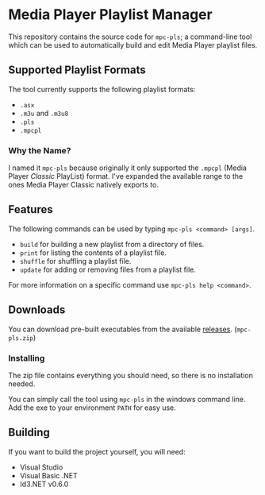 # Media Player Playlist Manager

This repository contains the source code for `mpc-pls`; a command-line tool which can be used to automatically build and edit Media Player playlist files.

## Supported Playlist Formats

The tool currently supports the following playlist formats:

 - `.asx`
 - `.m3u` and `.m3u8`
 - `.pls`
 - `.mpcpl`

### Why the Name?

I named it `mpc-pls` because originally it only supported the `.mpcpl` (Media Player *Classic* PlayList) format. I've expanded the available range to the ones Media Player Classic natively exports to.

## Features

The following commands can be used by typing `mpc-pls <command> [args]`.
 
 - `build` for building a new playlist from a directory of files.
 - `print` for listing the contents of a playlist file.
 - `shuffle` for shuffling a playlist file.
 - `update` for adding or removing files from a playlist file.

For more information on a specific command use `mpc-pls help <command>`.

## Downloads

You can download pre-built executables from the available [releases](https://github.com/NuxiiGit/mpc-playlist-manager/releases). (`mpc-pls.zip`)

### Installing

The zip file contains everything you should need, so there is no installation needed.

You can simply call the tool using `mpc-pls` in the windows command line. Add the exe to your environment `PATH` for easy use.

## Building

If you want to build the project yourself, you will need:

 - Visual Studio
 - Visual Basic .NET
 - Id3.NET v0.6.0